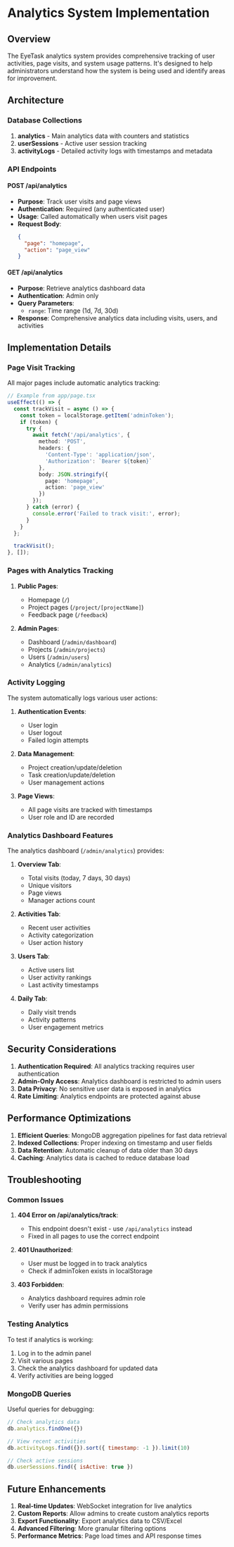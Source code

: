 # Analytics System Implementation

## Overview
The EyeTask analytics system provides comprehensive tracking of user activities, page visits, and system usage patterns. It's designed to help administrators understand how the system is being used and identify areas for improvement.

## Architecture

### Database Collections
1. **analytics** - Main analytics data with counters and statistics
2. **userSessions** - Active user session tracking
3. **activityLogs** - Detailed activity logs with timestamps and metadata

### API Endpoints

#### POST /api/analytics
- **Purpose**: Track user visits and page views
- **Authentication**: Required (any authenticated user)
- **Usage**: Called automatically when users visit pages
- **Request Body**:
  ```json
  {
    "page": "homepage",
    "action": "page_view"
  }
  ```

#### GET /api/analytics
- **Purpose**: Retrieve analytics dashboard data
- **Authentication**: Admin only
- **Query Parameters**:
  - `range`: Time range (1d, 7d, 30d)
- **Response**: Comprehensive analytics data including visits, users, and activities

## Implementation Details

### Page Visit Tracking
All major pages include automatic analytics tracking:

```typescript
// Example from app/page.tsx
useEffect(() => {
  const trackVisit = async () => {
    const token = localStorage.getItem('adminToken');
    if (token) {
      try {
        await fetch('/api/analytics', {
          method: 'POST',
          headers: {
            'Content-Type': 'application/json',
            'Authorization': `Bearer ${token}`
          },
          body: JSON.stringify({
            page: 'homepage',
            action: 'page_view'
          })
        });
      } catch (error) {
        console.error('Failed to track visit:', error);
      }
    }
  };

  trackVisit();
}, []);
```

### Pages with Analytics Tracking
1. **Public Pages**:
   - Homepage (`/`)
   - Project pages (`/project/[projectName]`)
   - Feedback page (`/feedback`)

2. **Admin Pages**:
   - Dashboard (`/admin/dashboard`)
   - Projects (`/admin/projects`)
   - Users (`/admin/users`)
   - Analytics (`/admin/analytics`)

### Activity Logging
The system automatically logs various user actions:

1. **Authentication Events**:
   - User login
   - User logout
   - Failed login attempts

2. **Data Management**:
   - Project creation/update/deletion
   - Task creation/update/deletion
   - User management actions

3. **Page Views**:
   - All page visits are tracked with timestamps
   - User role and ID are recorded

### Analytics Dashboard Features

The analytics dashboard (`/admin/analytics`) provides:

1. **Overview Tab**:
   - Total visits (today, 7 days, 30 days)
   - Unique visitors
   - Page views
   - Manager actions count

2. **Activities Tab**:
   - Recent user activities
   - Activity categorization
   - User action history

3. **Users Tab**:
   - Active users list
   - User activity rankings
   - Last activity timestamps

4. **Daily Tab**:
   - Daily visit trends
   - Activity patterns
   - User engagement metrics

## Security Considerations

1. **Authentication Required**: All analytics tracking requires user authentication
2. **Admin-Only Access**: Analytics dashboard is restricted to admin users
3. **Data Privacy**: No sensitive user data is exposed in analytics
4. **Rate Limiting**: Analytics endpoints are protected against abuse

## Performance Optimizations

1. **Efficient Queries**: MongoDB aggregation pipelines for fast data retrieval
2. **Indexed Collections**: Proper indexing on timestamp and user fields
3. **Data Retention**: Automatic cleanup of data older than 30 days
4. **Caching**: Analytics data is cached to reduce database load

## Troubleshooting

### Common Issues

1. **404 Error on /api/analytics/track**:
   - This endpoint doesn't exist - use `/api/analytics` instead
   - Fixed in all pages to use the correct endpoint

2. **401 Unauthorized**:
   - User must be logged in to track analytics
   - Check if adminToken exists in localStorage

3. **403 Forbidden**:
   - Analytics dashboard requires admin role
   - Verify user has admin permissions

### Testing Analytics

To test if analytics is working:

1. Log in to the admin panel
2. Visit various pages
3. Check the analytics dashboard for updated data
4. Verify activities are being logged

### MongoDB Queries

Useful queries for debugging:

```javascript
// Check analytics data
db.analytics.findOne({})

// View recent activities
db.activityLogs.find({}).sort({ timestamp: -1 }).limit(10)

// Check active sessions
db.userSessions.find({ isActive: true })
```

## Future Enhancements

1. **Real-time Updates**: WebSocket integration for live analytics
2. **Custom Reports**: Allow admins to create custom analytics reports
3. **Export Functionality**: Export analytics data to CSV/Excel
4. **Advanced Filtering**: More granular filtering options
5. **Performance Metrics**: Page load times and API response times 